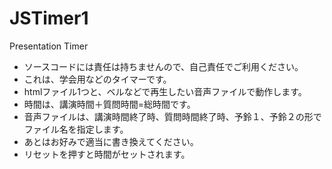 # JSTimer1
Presentation Timer

* ソースコードには責任は持ちませんので、自己責任でご利用ください。
* これは、学会用などのタイマーです。
* htmlファイル1つと、ベルなどで再生したい音声ファイルで動作します。
* 時間は、講演時間＋質問時間=総時間です。
* 音声ファイルは、講演時間終了時、質問時間終了時、予鈴１、予鈴２の形でファイル名を指定します。
* あとはお好みで適当に書き換えてください。
* リセットを押すと時間がセットされます。
